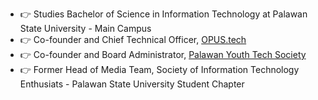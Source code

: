 * :point_right:   Studies Bachelor of Science in Information Technology at Palawan State University - Main Campus
* :point_right:   Co-founder and Chief Technical Officer, [OPUS.tech](http://www.facebook.com/OPUStech.PH)
* :point_right:   Co-founder and Board Administrator, [Palawan Youth Tech Society](http://www.facebook.com/groups/pyts.community)
* :point_right:   Former Head of Media Team, Society of Information Technology Enthusiats - Palawan State University Student Chapter
